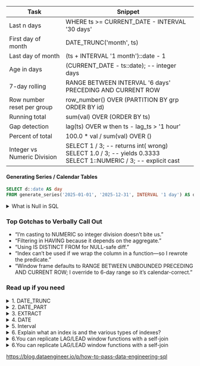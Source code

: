 | Task               | Snippet                              |
|--------------------|--------------------------------------|
| Last n days        | WHERE ts >= CURRENT_DATE - INTERVAL '30 days'|
| First day of month | DATE_TRUNC('month', ts)              |
| Last day of month  | (ts + INTERVAL '1 month')::date - 1  |
| Age in days        | (CURRENT_DATE - ts::date);  -- integer days|
| 7-day rolling      | RANGE BETWEEN INTERVAL '6 days' PRECEDING AND CURRENT ROW |
| Row number reset per group | row_number() OVER (PARTITION BY grp ORDER BY id)|	
|Running total	     |sum(val) OVER (ORDER BY ts)|
|Gap detection	     |lag(ts) OVER w then ts - lag_ts > '1 hour'|
|Percent of total	 |100.0 * val / sum(val) OVER ()|
|Integer vs Numeric Division| SELECT 1 / 3; -- returns int( wrong) <br> SELECT 1.0 / 3; -- yields 0.3333 <br> SELECT 1::NUMERIC / 3; -- explicit cast 


#### Generating Series / Calendar Tables
```sql
SELECT d::date AS day
FROM generate_series('2025-01-01', '2025-12-31', INTERVAL '1 day') AS d;
```

<details>
<summary> What is Null in SQL </summary>

> **NULL ≠ 0 ≠ empty string ("") ≠ 'NULL'**  
> It simply means **“no value / unknown.”**

### 1. SQL has Three-Valued Logic

| Expression        | Result    |
|-------------------|-----------|
| 5 = 5             | `TRUE`    |
| 5 = 7             | `FALSE`   |
| 5 = NULL          | `UNKNOWN` |
| NULL = NULL       | `UNKNOWN` |

`WHERE` filters out rows that evaluate to `FALSE` **or** `UNKNOWN`.

### 2. Testing for NULL
```sql
-- Correct
col IS NULL
col IS NOT NULL

COUNT(*)      -- counts ALL rows
COUNT(col)    -- skips NULLs
SUM / AVG     -- skip NULL values

Inner join: NULL in join key never matches.
Outer join: produces NULLs on the “missing” side.

ORDER BY col            -- engine default (NULL first/last)
ORDER BY col NULLS LAST -- explicit control
```

| Function                | Purpose                              | Example                              |
|-------------------------|--------------------------------------|--------------------------------------|
| COALESCE(a, b, …)       | First non-NULL value                | COALESCE(phone, mobile, 'N/A')     |
| ISNULL(a, b)  (not in postgress only in MySQL)  | Same as above                        | ISNULL(bonus, 0)                   |
| IFNULL(a, b)  (not in postgress only in MySQL)  | Same as above                        | IFNULL(bonus, 0)                  |
| NULLIF(a, b)         | Return NULL if `a = b`; otherwise `a`| NULLIF(col1, col2)                |
</details>


### Top Gotchas to Verbally Call Out

- “I’m casting to NUMERIC so integer division doesn’t bite us.”
- “Filtering in HAVING because it depends on the aggregate.”
- “Using IS DISTINCT FROM for NULL-safe diff.”
- “Index can’t be used if we wrap the column in a function—so I rewrote the predicate.”
- “Window frame defaults to RANGE BETWEEN UNBOUNDED PRECEDING AND CURRENT ROW; I override to 6-day range so it’s calendar-correct.”


### Read up if you need 
<details> 
<summary>1. DATE_TRUNC </summary>
**Output** - The returned value is a TIMESTAMP (or TIMESTAMPTZ if the input is), not a string or partial date.
    
**Use** - used to truncate a timestamp or date to a specified level of precision. 

If, you're using 'month' as the precision level, it will truncate the date or timestamp to the first day of the month, removing the day, hour, minute, second, and any fractional seconds from the value.

It keeps the year and month intact but sets the day to 01 and the time components to midnight (00:00:00).
```sql
DATE_TRUNC('month', t.Order_Date_Time)  --2023-08-15 14:30:00 returns 2023-08-01 00:00:00
DATE_TRUNC('month', t.Order_Date_Time) = '2023-08-01'::date
``` 
- Be mindful of timezone settings if Order_Date_Time includes timezone info (TIMESTAMPTZ), as DATE_TRUNC respects the timezone.
- Sometimes prevent the use of an index on Order_Date_Time unless you have a functional index on DATE_TRUNC('month', Order_Date_Time)
- Consider alternative range queries like Order_Date_Time >= '2023-08-01' AND Order_Date_Time < '2023-09-01', which are often more index-friendly.
</details>

<details> 
<summary>2. DATE_PART </summary>
</details> 

<details> 
<summary>3. EXTRACT </summary>
 EXTRACT(MONTH FROM customers.signup_timestamp) = 6
</details> 

<details> 
<summary>4. DATE </summary>
 EXTRACT(MONTH FROM customers.signup_timestamp) = 6
</details>

<details> 
<summary>5. Interval </summary>

**Conceptually** An interval is a span of time, not a point in time.\
Native INTERVAL type that internally keeps
    • months,\
    • days,\
    • microseconds.\
    • Literals:

    interval '2 hours 30 minutes'
    interval '3 days'
    interval '1 year -4 months

```sql
-- duration between two events
SELECT delivery_end - delivery_start AS trip_interval

-- average trip length in minutes
SELECT AVG(EXTRACT(epoch FROM (delivery_end - delivery_start)) / 60) AS avg_minutes
FROM deliveries;

-- add 90 minutes to all start times
UPDATE events
SET starts_at = starts_at + interval '90 minutes';

-- Understanding default interval values in postgres 
-- NO default defined ; decided based on input 
SELECT INTERVAL '1';  -- Output: 1 day
SELECT INTERVAL '1:30';  -- Output: 01:30:00 (1 hour 30 minutes)

-- epoch - which returns total seconds as a numeric value)
SELECT EXTRACT(epoch FROM INTERVAL '1 hour');  -- Output: 3600 (seconds)
SELECT EXTRACT(hour FROM INTERVAL '1 day 2 hours');  -- Output: 2 (just the hour part)

```

Quick mnemonic:\
• TIMESTAMP / DATETIME → “When?”\
• INTERVAL → “How long?”
</details>

<details>
<summary> 6. Explain what an index is and the various types of indexes?
</summary>
</details>


<details>
<summary> 6.You can replicate LAG/LEAD window functions with a self-join
</summary>
</details>

<details>
<summary> 6.You can replicate LAG/LEAD window functions with a self-join
</summary>
</details>

https://blog.dataengineer.io/p/how-to-pass-data-engineering-sql